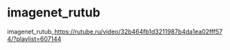 # imagenet_rutub
imagenet_rutub_https://rutube.ru/video/32b464fb1d3211987b4da1ea02fff574/?playlist=607144

